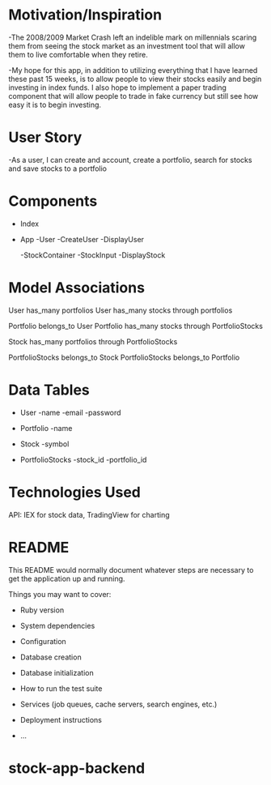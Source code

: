 # Motivation/Inspiration
-The 2008/2009 Market Crash left an indelible mark on millennials scaring them from seeing the stock market as an investment tool that will allow them to live comfortable when they retire.

-My hope for this app, in addition to utilizing everything that I have learned these past 15 weeks, is to allow people to view their stocks easily and begin investing in index funds. I also hope to implement a paper trading component that will allow people to trade in fake currency but still see how easy it is to begin investing.

# User Story
-As a user, I can create and account, create a portfolio, search for stocks and save stocks to a portfolio

# Components
* Index
* App
  -User
    -CreateUser
    -DisplayUser

  -StockContainer
    -StockInput
    -DisplayStock

# Model Associations
  User has_many portfolios
  User has_many stocks through portfolios

  Portfolio belongs_to User
  Portfolio has_many stocks through PortfolioStocks

  Stock has_many portfolios through PortfolioStocks

  PortfolioStocks belongs_to Stock
  PortfolioStocks belongs_to Portfolio

# Data Tables
  * User
      -name
      -email
      -password

  * Portfolio
      -name

  * Stock
      -symbol

  * PortfolioStocks
      -stock_id
      -portfolio_id

# Technologies Used
API: IEX for stock data, TradingView for charting

# README

This README would normally document whatever steps are necessary to get the
application up and running.

Things you may want to cover:

* Ruby version

* System dependencies

* Configuration

* Database creation

* Database initialization

* How to run the test suite

* Services (job queues, cache servers, search engines, etc.)

* Deployment instructions

* ...
# stock-app-backend
